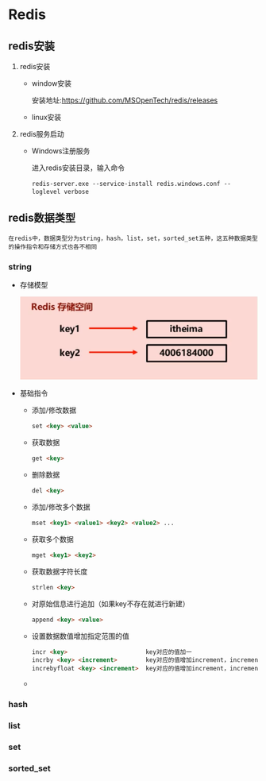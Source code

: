 # Redis

## redis安装

1. redis安装

   - window安装

     安装地址:https://github.com/MSOpenTech/redis/releases

   - linux安装

2. redis服务启动

    - Windows注册服务

      进入redis安装目录，输入命令

      ```
      redis-server.exe --service-install redis.windows.conf --loglevel verbose
      ```

## redis数据类型

 	在redis中，数据类型分为string，hash，list，set，sorted_set五种，这五种数据类型的操作指令和存储方式也各不相同

### string

- 存储模型

  ![](image\string类型数据的存储模型.png)

- 基础指令

  - 添加/修改数据

    ```markdown
    set <key> <value>
    ```

  - 获取数据

    ```markdown
    get <key>
    ```

  - 删除数据

    ```markdown
    del <key>
    ```

  - 添加/修改多个数据

    ```markdown
    mset <key1> <value1> <key2> <value2> ... 
    ```

  - 获取多个数据

    ```markdown
    mget <key1> <key2>
    ```

  - 获取数据字符长度

    ```markdown
    strlen <key>
    ```

  - 对原始信息进行追加（如果key不存在就进行新建）

    ```markdown
    append <key> <value>
    ```

  - 设置数据数值增加指定范围的值

    ```markdown
    incr <key>                   	key对应的值加一
    incrby <key> <increment>     	key对应的值增加increment，increment必须为整数
    increbyfloat <key> <increment> 	key对应的值增加increment，increment可以为小数
    ```

  - 

### hash

### list

### set

### sorted_set




